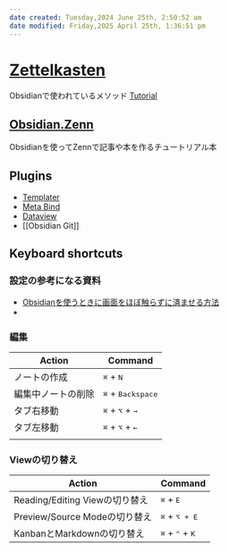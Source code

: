```yaml
---
date created: Tuesday,2024 June 25th, 2:50:52 am
date modified: Friday,2025 April 25th, 1:36:51 pm
---
```


# [Zettelkasten](https://zettelkasten.de/)

Obsidianで使われているメソッド
[Tutorial](https://www.youtube.com/watch?v=hSTy_BInQs8)

## [Obsidian.Zenn](https://zenn.dev/estra/books/obsidian-dot-zenn)
Obsidianを使ってZennで記事や本を作るチュートリアル本

## Plugins

- [Templater](https://github.com/SilentVoid13/Templater)
- [Meta Bind](https://www.moritzjung.dev/obsidian-meta-bind-plugin-docs/)
- [Dataview](https://blacksmithgu.github.io/obsidian-dataview/)
- [[Obsidian Git]]
## Keyboard shortcuts

### 設定の参考になる資料
- [Obsidianを使うときに画面をほぼ触らずに済ませる方法](https://notes.yurudream.com/00+Apps%2Cservice/Obsidian/Obsidian%E3%82%92%E4%BD%BF%E3%81%86%E3%81%A8%E3%81%8D%E3%81%AB%E7%94%BB%E9%9D%A2%E3%82%92%E3%81%BB%E3%81%BC%E8%A7%A6%E3%82%89%E3%81%9A%E3%81%AB%E6%B8%88%E3%81%BE%E3%81%9B%E3%82%8B%E6%96%B9%E6%B3%95)
- 

### 編集

| Action    | Command                                    |
| --------- | ------------------------------------------ |
| ノートの作成    | <kbd>⌘</kbd> + <kbd>N</kbd>                |
| 編集中ノートの削除 | <kbd>⌘</kbd> + <kbd>Backspace</kbd>        |
| タブ右移動     | <kbd>⌘</kbd> + <kbd>⌥</kbd> + <kbd>→</kbd> |
| タブ左移動     | <kbd>⌘</kbd> + <kbd>⌥</kbd> + <kbd>←</kbd> |
|           |                                            |

### Viewの切り替え

| Action                    | Command                                    |
| ------------------------- | ------------------------------------------ |
| Reading/Editing Viewの切り替え | <kbd>⌘</kbd> + <kbd>E</kbd>                |
| Preview/Source Modeの切り替え  | <kbd>⌘</kbd> + <kbd>⌥<kbd> + <kbd>E</kbd>  |
| KanbanとMarkdownの切り替え      | <kbd>⌘</kbd> + <kbd>⌃</kbd> + <kbd>K</kbd> |
